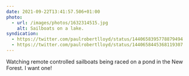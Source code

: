 ```yaml
---
date: 2021-09-22T13:41:57.506+01:00
photo:
  - url: /images/photos/1632314515.jpg
    alt: Sailboats on a lake.
syndication:
  - https://twitter.com/paulrobertlloyd/status/1440658395778879494
  - https://twitter.com/paulrobertlloyd/status/1440658445368119307
---
```

Watching remote controlled sailboats being raced on a pond in the New Forest. I want one!
